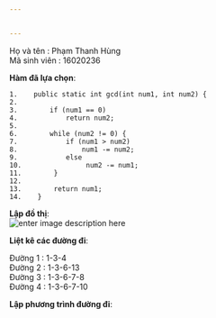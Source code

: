 ```yaml
---


---
```


<p>Họ và tên : Phạm Thanh Hùng<br>
Mã sinh viên : 16020236</p>
<p><strong>Hàm đã lựa chọn</strong>:</p>
<pre><code>1.    public static int gcd(int num1, int num2) {  	
2.
3.        if (num1 == 0)								
4.            return num2;							
5.
6.        while (num2 != 0) {							
7.            if (num1 &gt; num2)						
8.                num1 -= num2;						
9.            else									
10.                num2 -= num1;						
11.        }											
12.
13.        return num1;								
14.    }		
</code></pre>
<p><strong>Lập đồ thị</strong>:<br>
<img src="https://i.imgur.com/P6rmonE.jpg" alt="enter image description here"></p>
<p><strong>Liệt kê các đường đi</strong>:</p>
<p>Đường 1 : 1-3-4<br>
Đường 2 : 1-3-6-13<br>
Đường 3 : 1-3-6-7-8<br>
Đường 4 : 1-3-6-7-10</p>
<p><strong>Lập phương trình đường đi</strong>:</p>

